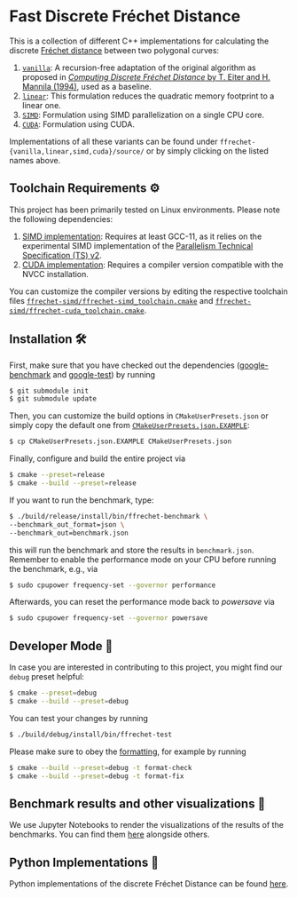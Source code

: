 # Fast Discrete Fréchet Distance 

This is a collection of different C++ implementations for calculating the discrete [Fréchet distance](https://en.wikipedia.org/wiki/Fr%C3%A9chet_distance) between two polygonal curves:

1. [`vanilla`](ffrechet-vanilla/source/ffrechet-vanilla.cpp): A recursion-free adaptation of the original algorithm as proposed in [_Computing Discrete Fréchet Distance_ by T. Eiter and H. Mannila (1994)][vanilla], used as a baseline.
1. [`linear`](ffrechet-linear/source/ffrechet-linear.cpp): This formulation reduces the quadratic memory footprint to a linear one.
1. [`SIMD`](ffrechet-simd/source/ffrechet-simd.cpp): Formulation using SIMD parallelization on a single CPU core.
1. [`CUDA`](ffrechet-cuda/source/ffrechet-cuda.cu): Formulation using CUDA.

Implementations of all these variants can be found under `ffrechet-{vanilla,linear,simd,cuda}/source/` or by simply clicking on the listed names above.

## Toolchain Requirements ⚙️

This project has been primarily tested on Linux environments. Please note the following dependencies:

1. [SIMD implementation][ffrechet-simd_toolchain.cmake]: Requires at least GCC-11, as it relies on the experimental SIMD implementation of the [Parallelism Technical Specification (TS) v2][std::experimental::simd].
2. [CUDA implementation][ffrechet-cuda_toolchain.cmake]: Requires a compiler version compatible with the NVCC installation.

You can customize the compiler versions by editing the respective toolchain files [`ffrechet-simd/ffrechet-simd_toolchain.cmake`][ffrechet-simd_toolchain.cmake] and [`ffrechet-simd/ffrechet-cuda_toolchain.cmake`][ffrechet-cuda_toolchain.cmake].

## Installation 🛠️

First, make sure that you have checked out the dependencies ([google-benchmark][google-benchmark] and [google-test][google-test]) by running
```bash
$ git submodule init
$ git submodule update
```

Then, you can customize the build options in `CMakeUserPresets.json` or simply copy the default one from [`CMakeUserPresets.json.EXAMPLE`](CMakeUserPresets.json.EXAMPLE):
```bash
$ cp CMakeUserPresets.json.EXAMPLE CMakeUserPresets.json
```

Finally, configure and build the entire project via
```bash
$ cmake --preset=release
$ cmake --build --preset=release
```

If you want to run the benchmark, type:
```bash
$ ./build/release/install/bin/ffrechet-benchmark \
--benchmark_out_format=json \
--benchmark_out=benchmark.json
```
this will run the benchmark and store the results in `benchmark.json`.
Remember to enable the performance mode on your CPU before running the benchmark, e.g., via
```bash
$ sudo cpupower frequency-set --governor performance
```

Afterwards, you can reset the performance mode back to _powersave_ via 
```bash
$ sudo cpupower frequency-set --governor powersave
```

## Developer Mode 👷

In case you are interested in contributing to this project, you might find our `debug` preset helpful:
```bash
$ cmake --preset=debug
$ cmake --build --preset=debug
```

You can test your changes by running

```bash
$ ./build/debug/install/bin/ffrechet-test
```

Please make sure to obey the [formatting](.clang-format), for example by running
```bash
$ cmake --build --preset=debug -t format-check
$ cmake --build --preset=debug -t format-fix
```

## Benchmark results and other visualizations 🎨

We use Jupyter Notebooks to render the visualizations of the results of the benchmarks. You can find them [here][notebooks] alongside others.

## Python Implementations 🐍

Python implementations of the discrete Fréchet Distance can be found [here][fast_frechet-python].

[vanilla]: http://www.kr.tuwien.ac.at/staff/eiter/et-archive/cdtr9464.pdf
[std::experimental::simd]: https://en.cppreference.com/w/cpp/experimental/simd
[ffrechet-simd_toolchain.cmake]: ffrechet-simd/ffrechet-simd_toolchain.cmake 
[ffrechet-cuda_toolchain.cmake]: ffrechet-cuda/ffrechet-cuda_toolchain.cmake 
[google-benchmark]: https://github.com/google/benchmark
[google-test]: https://github.com/google/googletest
[notebooks]: https://avitase.github.io/fast_frechet/
[fast_frechet-python]: https://github.com/avitase/fast_frechet-python
